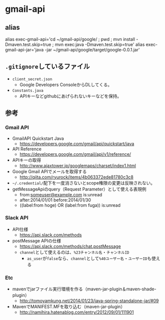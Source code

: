 # gmail-api

## alias
alias exec-gmail-api='cd ~/gmail-api/google/ ; pwd ; mvn install -Dmaven.test.skip=true ; mvn exec:java -Dmaven.test.skip=true'
alias exec-gmail-api-jar='java -jar ~/gmail-api/google/target/google-0.0.1.jar'

## `.gitignore`しているファイル
- `client_secret.json`
  - Google Developers ConsoleからDLしてくる。
- `Constants.java`
  - APIキーなどgithubにあげられないキーなどを保持。

## 参考
### Gmail API
- GmailAPI Quickstart Java
  - https://developers.google.com/gmail/api/quickstart/java
- API Reference
  - https://developers.google.com/gmail/api/v1/reference/
- APIキーの取得
  - http://www.ajaxtower.jp/googlemaps/charset/index1.html
- Google Gmail APIでメールを取得する
  - http://qiita.com/ryurock/items/4b063372ede81780c3c8
- `~/.credential/`配下を一度消さないとscope権限の変更は反映されない。
- getMessageApiのquery（Request Parameter）として使える表現例
  - from:someuser@example.com is:unread
  - after:2014/01/01 before:2014/01/30
  - ((label:from hoge) OR (label:from fuga)) is:unread

### Slack API
- API仕様
  - https://api.slack.com/methods
- postMessage APIの仕様
  - https://api.slack.com/methods/chat.postMessage
  - `channel`として使えるのは、`%23チャンネル名`・`チャンネルID`
    - `as_user`が`false`なら、`channel`として`%40ユーザー名`・`ユーザーID`も使える

### Etc
- mavenでjarファイル実行環境を作る（maven-jar-plugin＆maven-shade-plugin）
  - http://tomoyamkung.net/2014/01/23/java-spring-standalone-jar/#09
- MavenでMANIFEST.MFを取り込む（maven-jar-plugin）
  - http://namihira.hatenablog.com/entry/2012/09/01/111901

